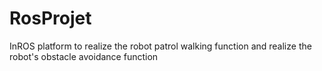 # RosProjet
InROS platform to realize the robot patrol walking function and realize the robot's obstacle avoidance function
